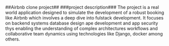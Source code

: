 ##Airbnb clone project##
###project description###
The project is a real world application designed to simulate the development of a robust booking like Airbnb which involves a deep dive into fulstack development. It focuses on backend systems database design ape development and app security thys enabling the understanding of complex architectures workflows and collaborative team dynamics using technologies like Django, docker among others.
